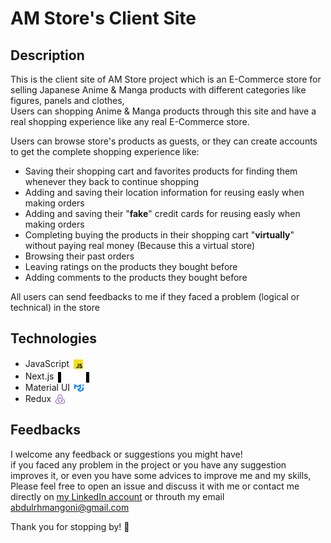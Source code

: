 # AM Store's Client Site

## Description

This is the client site of AM Store project which is an E-Commerce store for selling Japanese Anime & Manga products with different categories like figures, panels and clothes, <br> Users can shopping Anime & Manga products through this site and have a real shopping experience like any real E-Commerce store.

Users can browse store's products as guests, or they can create accounts to get the complete shopping experience like:

- Saving their shopping cart and favorites products for finding them whenever they back to continue shopping
- Adding and saving their location information for reusing easly when making orders
- Adding and saving their "**fake**" credit cards for reusing easly when making orders
- Completing buying the products in their shopping cart "**virtually**" without paying real money (Because this a virtual store)
- Browsing their past orders
- Leaving ratings on the products they bought before
- Adding comments to the products they bought before

All users can send feedbacks to me if they faced a problem (logical or technical) in the store

## Technologies

- JavaScript <img src="./public/javascript.svg" style="width: 15px;height: 15px; transform: translate(3px, 3px)">
- Next.js <img src="./public/nextjs-13.svg" style="width: 40px;height: 17px; transform: translate(3px, 5px); background: black; padding: 0px 5px">
- Material UI <img src="./public/Material-UI.svg" style="width: 15px;height: 15px; transform: translate(3px, 3px)">
- Redux <img src="./public/redux.svg" style="width: 15px;height: 15px; transform: translate(3px, 3px)">

## Feedbacks

I welcome any feedback or suggestions you might have! <br>
if you faced any problem in the project or you have any suggestion improves it,
or even you have some advices to improve me and my skills, <br>
Please feel free to open an issue and discuss it with me or contact me directly on [my LinkedIn account](https://www.linkedin.com/in/abdulrhman-goni-857a36275/)
or throuth my email abdulrhmangoni@gmail.com

Thank you for stopping by! 🌟
